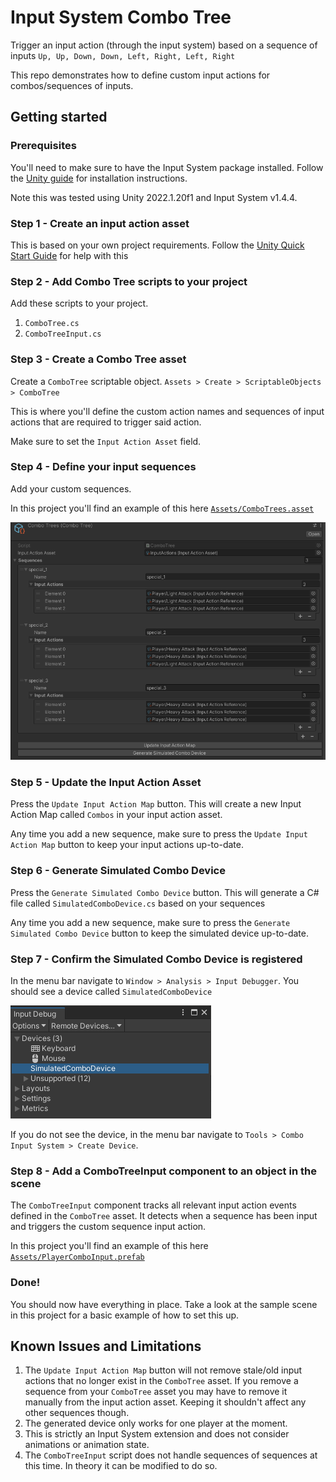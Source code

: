 # Input System Combo Tree

Trigger an input action (through the input system) based on a sequence of inputs `Up, Up, Down, Down, Left, Right, Left, Right`

This repo demonstrates how to define custom input actions for combos/sequences of inputs.

## Getting started

### Prerequisites

You'll need to make sure to have the Input System package installed. Follow the [Unity guide](https://docs.unity3d.com/Packages/com.unity.inputsystem@1.4/manual/Installation.html) for installation instructions.

Note this was tested using Unity 2022.1.20f1 and Input System v1.4.4.

### Step 1 - Create an input action asset

This is based on your own project requirements. Follow the [Unity Quick Start Guide](https://docs.unity3d.com/Packages/com.unity.inputsystem@1.4/manual/QuickStartGuide.html) for help with this

### Step 2 - Add Combo Tree scripts to your project

Add these scripts to your project.
1. `ComboTree.cs`
1. `ComboTreeInput.cs`

### Step 3 - Create a Combo Tree asset

Create a `ComboTree` scriptable object. `Assets > Create > ScriptableObjects > ComboTree`

This is where you'll define the custom action names and sequences of input actions that are required to trigger said action.

Make sure to set the `Input Action Asset` field.

### Step 4 - Define your input sequences

Add your custom sequences.

In this project you'll find an example of this here [`Assets/ComboTrees.asset`](./Assets/ComboTrees.asset)

![](./readme_assets/combo_tree_example.png)

### Step 5 - Update the Input Action Asset

Press the `Update Input Action Map` button. This will create a new Input Action Map called `Combos` in your input action asset.

Any time you add a new sequence, make sure to press the `Update Input Action Map` button to keep your input actions up-to-date. 

### Step 6 - Generate Simulated Combo Device

Press the `Generate Simulated Combo Device` button. This will generate a C# file called `SimulatedComboDevice.cs` based on your sequences

Any time you add a new sequence, make sure to press the `Generate Simulated Combo Device` button to keep the simulated device up-to-date. 

### Step 7 - Confirm the Simulated Combo Device is registered

In the menu bar navigate to `Window > Analysis > Input Debugger`. You should see a device called `SimulatedComboDevice`

![](./readme_assets/input_debugger.png)

If you do not see the device, in the menu bar navigate to `Tools > Combo Input System > Create Device`.

### Step 8 - Add a ComboTreeInput component to an object in the scene

The `ComboTreeInput` component tracks all relevant input action events defined in the `ComboTree` asset. It detects when a sequence has been input and triggers the custom sequence input action. 

In this project you'll find an example of this here [`Assets/PlayerComboInput.prefab`](./Assets/PlayerComboInput.prefab)

### Done!

You should now have everything in place. Take a look at the sample scene in this project for a basic example of how to set this up.

## Known Issues and Limitations

1. The `Update Input Action Map` button will not remove stale/old input actions that no longer exist in the `ComboTree` asset. If you remove a sequence from your `ComboTree` asset you may have to remove it manually from the input action asset. Keeping it shouldn't affect any other sequences though.
1. The generated device only works for one player at the moment.
1. This is strictly an Input System extension and does not consider animations or animation state.
1. The `ComboTreeInput` script does not handle sequences of sequences at this time. In theory it can be modified to do so.